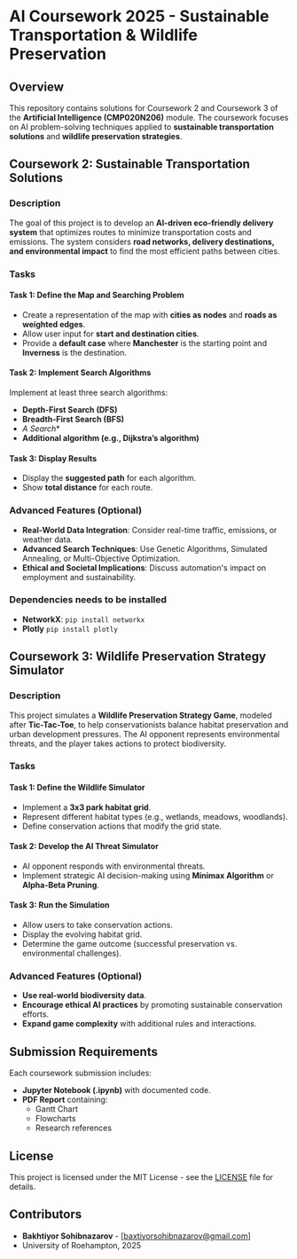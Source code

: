 # AI Coursework 2025 - Sustainable Transportation & Wildlife Preservation

## Overview
This repository contains solutions for Coursework 2 and Coursework 3 of the **Artificial Intelligence (CMP020N206)** module. The coursework focuses on AI problem-solving techniques applied to **sustainable transportation solutions** and **wildlife preservation strategies**.

## Coursework 2: Sustainable Transportation Solutions
### Description
The goal of this project is to develop an **AI-driven eco-friendly delivery system** that optimizes routes to minimize transportation costs and emissions. The system considers **road networks, delivery destinations, and environmental impact** to find the most efficient paths between cities.

### Tasks
#### Task 1: Define the Map and Searching Problem
- Create a representation of the map with **cities as nodes** and **roads as weighted edges**.
- Allow user input for **start and destination cities**.
- Provide a **default case** where **Manchester** is the starting point and **Inverness** is the destination.

#### Task 2: Implement Search Algorithms
Implement at least three search algorithms:
- **Depth-First Search (DFS)**
- **Breadth-First Search (BFS)**
- **A* Search**
- **Additional algorithm (e.g., Dijkstra’s algorithm)**

#### Task 3: Display Results
- Display the **suggested path** for each algorithm.
- Show **total distance** for each route.

### Advanced Features (Optional)
- **Real-World Data Integration**: Consider real-time traffic, emissions, or weather data.
- **Advanced Search Techniques**: Use Genetic Algorithms, Simulated Annealing, or Multi-Objective Optimization.
- **Ethical and Societal Implications**: Discuss automation's impact on employment and sustainability.

### Dependencies needs to be installed
- **NetworkX**: `pip install networkx`
- **Plotly** `pip install plotly`

## Coursework 3: Wildlife Preservation Strategy Simulator
### Description
This project simulates a **Wildlife Preservation Strategy Game**, modeled after **Tic-Tac-Toe**, to help conservationists balance habitat preservation and urban development pressures. The AI opponent represents environmental threats, and the player takes actions to protect biodiversity.

### Tasks
#### Task 1: Define the Wildlife Simulator
- Implement a **3x3 park habitat grid**.
- Represent different habitat types (e.g., wetlands, meadows, woodlands).
- Define conservation actions that modify the grid state.

#### Task 2: Develop the AI Threat Simulator
- AI opponent responds with environmental threats.
- Implement strategic AI decision-making using **Minimax Algorithm** or **Alpha-Beta Pruning**.

#### Task 3: Run the Simulation
- Allow users to take conservation actions.
- Display the evolving habitat grid.
- Determine the game outcome (successful preservation vs. environmental challenges).

### Advanced Features (Optional)
- **Use real-world biodiversity data**.
- **Encourage ethical AI practices** by promoting sustainable conservation efforts.
- **Expand game complexity** with additional rules and interactions.

## Submission Requirements
Each coursework submission includes:
- **Jupyter Notebook (.ipynb)** with documented code.
- **PDF Report** containing:
  - Gantt Chart
  - Flowcharts
  - Research references

## License
This project is licensed under the MIT License - see the [LICENSE](LICENSE) file for details.

## Contributors
- **Bakhtiyor Sohibnazarov** - [baxtiyorsohibnazarov@gmail.com]
- University of Roehampton, 2025
